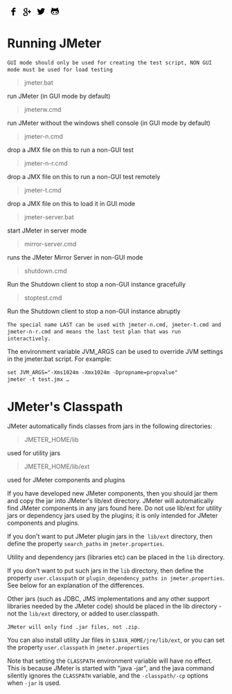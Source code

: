 [![facebook][1.1]][1]
[![google-plus][1.2]][2]
[![twitter][1.3]][3]
[![github][1.4]][4]

[1.1]: https://github.com/nagendramca2011/Scala/blob/master/social/facebook.png 
[1.2]: https://github.com/nagendramca2011/Scala/blob/master/social/google-plus.png
[1.3]: https://github.com/nagendramca2011/Scala/blob/master/social/twitter.png 
[1.4]: https://github.com/nagendramca2011/Scala/blob/master/social/github.png 

[1]: https://www.facebook.com/nagendramca4u
[2]: https://plus.google.com/u/0/107349924696808464956
[3]: https://twitter.com/nagendramca2011
[4]: https://github.com/nagendramca2011

Running JMeter
=========================== 

```
GUI mode should only be used for creating the test script, NON GUI mode must be used for load testing
```

> jmeter.bat

run JMeter (in GUI mode by default)

> jmeterw.cmd

run JMeter without the windows shell console (in GUI mode by default)

> jmeter-n.cmd

drop a JMX file on this to run a non-GUI test

> jmeter-n-r.cmd

drop a JMX file on this to run a non-GUI test remotely

> jmeter-t.cmd

drop a JMX file on this to load it in GUI mode

> jmeter-server.bat

start JMeter in server mode

> mirror-server.cmd

runs the JMeter Mirror Server in non-GUI mode

> shutdown.cmd

Run the Shutdown client to stop a non-GUI instance gracefully

> stoptest.cmd

Run the Shutdown client to stop a non-GUI instance abruptly

```
The special name LAST can be used with jmeter-n.cmd, jmeter-t.cmd and jmeter-n-r.cmd and means the last test plan that was run interactively.
```

The environment variable JVM_ARGS can be used to override JVM settings in the jmeter.bat script. For example:

```
set JVM_ARGS="-Xms1024m -Xmx1024m -Dpropname=propvalue"
jmeter -t test.jmx …
```

JMeter's Classpath
=========================== 

JMeter automatically finds classes from jars in the following directories:

> JMETER_HOME/lib

used for utility jars

> JMETER_HOME/lib/ext

used for JMeter components and plugins

If you have developed new JMeter components, then you should jar them and copy the jar into JMeter's lib/ext directory. JMeter will automatically find JMeter components in any jars found here. Do not use lib/ext for utility jars or dependency jars used by the plugins; it is only intended for JMeter components and plugins.

If you don't want to put JMeter plugin jars in the` lib/ext` directory, then define the property `search_paths` in `jmeter.properties`.

Utility and dependency jars (libraries etc) can be placed in the `lib` directory.

If you don't want to put such jars in the `lib` directory, then define the property `user.classpath` or `plugin_dependency_paths in jmeter.properties`. See below for an explanation of the differences.

Other jars (such as JDBC, JMS implementations and any other support libraries needed by the JMeter code) should be placed in the lib directory - not the `lib/ext` directory, or added to user.classpath.

```
JMeter will only find .jar files, not .zip.
```

You can also install utility Jar files in `$JAVA_HOME/jre/lib/ext`, or you can set the property `user.classpath` in `jmeter.properties`

Note that setting the `CLASSPATH` environment variable will have no effect. This is because JMeter is started with "java -jar", and the java command silently ignores the `CLASSPATH` variable, and the `-classpath/-cp` options when `-jar` is used.


